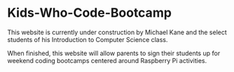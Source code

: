 # Kids-Who-Code-Bootcamp
This website is currently under construction by Michael Kane and the select students of his Introduction to Computer Science class.

When finished, this website will allow parents to sign their students up for weekend coding bootcamps centered around Raspberry Pi activities.

